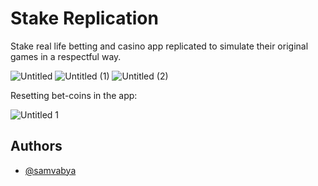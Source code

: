 # Stake Replication

Stake real life betting and casino app replicated to simulate their original games in a respectful way.

![Untitled](https://github.com/user-attachments/assets/fc631e5f-251c-4760-9417-4d989051e0bf)
![Untitled (1)](https://github.com/user-attachments/assets/fb6e3e81-fe8b-4c8c-992f-0336f477cfc2)
![Untitled (2)](https://github.com/user-attachments/assets/0ac6bdfa-de3f-4df6-bbb7-c3a25c9b9533)

Resetting bet-coins in the app:

![Untitled 1](https://github.com/user-attachments/assets/15c054a9-cc92-46d6-b115-56a655edd9ba)


## Authors

- [@samvabya](https://github.com/samvabyat1)

